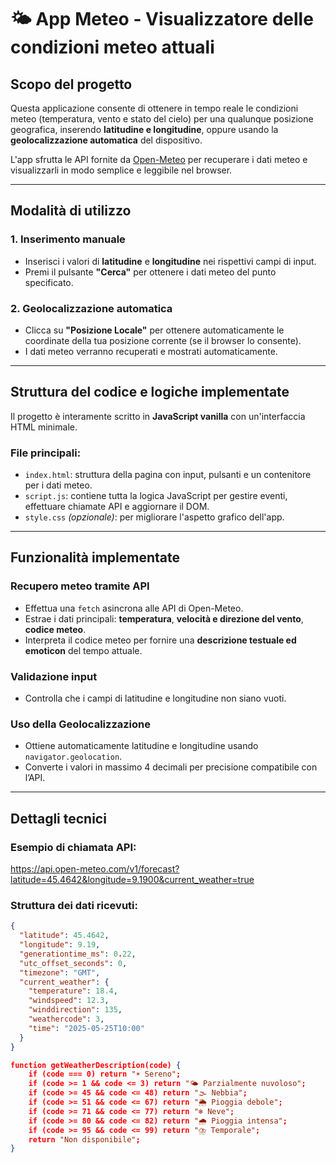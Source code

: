 # 🌤️ App Meteo - Visualizzatore delle condizioni meteo attuali

## Scopo del progetto

Questa applicazione consente di ottenere in tempo reale le condizioni meteo (temperatura, vento e stato del cielo) per una qualunque posizione geografica, inserendo **latitudine e longitudine**, oppure usando la **geolocalizzazione automatica** del dispositivo.

L'app sfrutta le API fornite da [Open-Meteo](https://open-meteo.com/) per recuperare i dati meteo e visualizzarli in modo semplice e leggibile nel browser.

---

## Modalità di utilizzo

### 1. Inserimento manuale
- Inserisci i valori di **latitudine** e **longitudine** nei rispettivi campi di input.
- Premi il pulsante **"Cerca"** per ottenere i dati meteo del punto specificato.

### 2. Geolocalizzazione automatica
- Clicca su **"Posizione Locale"** per ottenere automaticamente le coordinate della tua posizione corrente (se il browser lo consente).
- I dati meteo verranno recuperati e mostrati automaticamente.

---

## Struttura del codice e logiche implementate

Il progetto è interamente scritto in **JavaScript vanilla** con un'interfaccia HTML minimale.

### File principali:
- `index.html`: struttura della pagina con input, pulsanti e un contenitore per i dati meteo.
- `script.js`: contiene tutta la logica JavaScript per gestire eventi, effettuare chiamate API e aggiornare il DOM.
- `style.css` *(opzionale)*: per migliorare l'aspetto grafico dell'app.

---

## Funzionalità implementate

### Recupero meteo tramite API
- Effettua una `fetch` asincrona alle API di Open-Meteo.
- Estrae i dati principali: **temperatura**, **velocità e direzione del vento**, **codice meteo**.
- Interpreta il codice meteo per fornire una **descrizione testuale ed emoticon** del tempo attuale.

### Validazione input
- Controlla che i campi di latitudine e longitudine non siano vuoti.

### Uso della Geolocalizzazione
- Ottiene automaticamente latitudine e longitudine usando `navigator.geolocation`.
- Converte i valori in massimo 4 decimali per precisione compatibile con l’API.

---

## Dettagli tecnici

### Esempio di chiamata API:

https://api.open-meteo.com/v1/forecast?latitude=45.4642&longitude=9.1900&current_weather=true


### Struttura dei dati ricevuti:
```json
{
  "latitude": 45.4642,
  "longitude": 9.19,
  "generationtime_ms": 0.22,
  "utc_offset_seconds": 0,
  "timezone": "GMT",
  "current_weather": {
    "temperature": 18.4,
    "windspeed": 12.3,
    "winddirection": 135,
    "weathercode": 3,
    "time": "2025-05-25T10:00"
  }
}

function getWeatherDescription(code) {
    if (code === 0) return "☀️ Sereno";
    if (code >= 1 && code <= 3) return "🌤️ Parzialmente nuvoloso";
    if (code >= 45 && code <= 48) return "🌫️ Nebbia";
    if (code >= 51 && code <= 67) return "🌦️ Pioggia debole";
    if (code >= 71 && code <= 77) return "❄️ Neve";
    if (code >= 80 && code <= 82) return "🌧️ Pioggia intensa";
    if (code >= 95 && code <= 99) return "⛈️ Temporale";
    return "Non disponibile";
}
